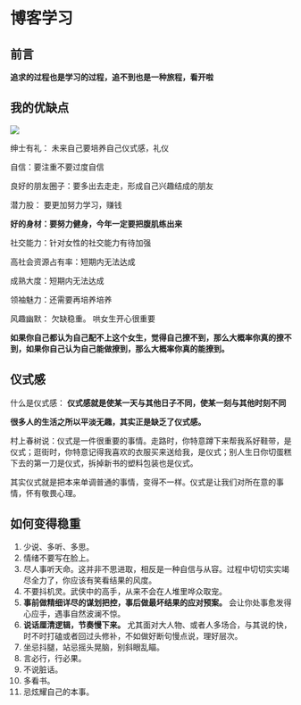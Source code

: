 # 博客学习

## 前言

**追求的过程也是学习的过程，追不到也是一种旅程，看开啦**

## 我的优缺点

![](https://pica.zhimg.com/v2-babbaeff265db12d75abf6fbeaf8a288_r.jpg?source=1940ef5c)

绅士有礼： 未来自己要培养自己仪式感，礼仪

自信：要注重不要过度自信

良好的朋友圈子：要多出去走走，形成自己兴趣结成的朋友

潜力股： 要更加努力学习，赚钱

**好的身材：要努力健身，今年一定要把腹肌练出来**

社交能力：针对女性的社交能力有待加强

高社会资源占有率：短期内无法达成

成熟大度：短期内无法达成

领袖魅力：还需要再培养培养

风趣幽默： 欠缺稳重。 哄女生开心很重要

**如果你自己都认为自己配不上这个女生，觉得自己撩不到，那么大概率你真的撩不到，如果你自己认为自己能做撩到，那么大概率你真的能撩到。**

## 仪式感

什么是仪式感： **仪式感就是使某一天与其他日子不同，使某一刻与其他时刻不同**

**很多人的生活之所以平淡无趣，其实正是缺乏了仪式感。**

村上春树说：仪式是一件很重要的事情。走路时，你特意蹲下来帮我系好鞋带，是仪式；逛街时，你特意记得我喜欢的衣服买来送给我，是仪式；别人生日你切蛋糕下去的第一刀是仪式，拆掉新书的塑料包装也是仪式。

其实仪式就是把本来单调普通的事情，变得不一样。仪式是让我们对所在意的事情，怀有敬畏心理。

## 如何变得稳重

1. 少说、多听、多思。
2. 情绪不要写在脸上。
3. 尽人事听天命。这并非不思进取，相反是一种自信与从容。过程中切切实实竭尽全力了，你应该有笑看结果的风度。
4. 不要抖机灵。武侠中的高手，从来不会在人堆里哗众取宠。
5. **事前做精细详尽的谋划把控，事后做最坏结果的应对预案。** 会让你处事愈发得心应手，遇事自然波澜不惊。
6. **说话厘清逻辑，节奏慢下来。** 尤其面对大人物、或者人多场合，与其说的快，时不时打磕或者回过头修补，不如做好断句慢点说，理好层次。
7. 坐忌抖腿，站忌摇头晃脑，别斜眼乱瞄。
8. 言必行，行必果。
9. 不说脏话。
10. 多看书。
11. 忌炫耀自己的本事。
